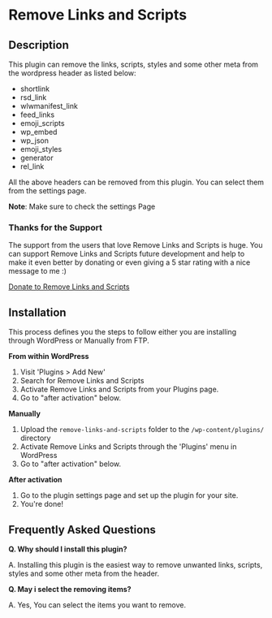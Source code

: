 # Remove Links and Scripts

## Description 

This plugin can remove the links, scripts, styles and some other meta from the wordpress header as listed below:

* shortlink
* rsd_link
* wlwmanifest_link
* feed_links
* emoji_scripts 
* wp_embed 
* wp_json
* emoji_styles 
* generator
* rel_link


All the above headers can be removed from this plugin. You can select them from the settings page. 

**Note**: Make sure to check the settings Page

### Thanks for the Support

The support from the users that love Remove Links and Scripts is huge. You can support Remove Links and Scripts future development and help to make it even better by donating or even giving a 5 star rating with a nice message to me :)

[Donate to Remove Links and Scripts](https://www.paypal.me/yasglobal)

## Installation

This process defines you the steps to follow either you are installing through WordPress or Manually from FTP.

**From within WordPress**

1. Visit 'Plugins > Add New'
2. Search for Remove Links and Scripts
3. Activate Remove Links and Scripts from your Plugins page.
4. Go to "after activation" below.

**Manually**

1. Upload the `remove-links-and-scripts` folder to the `/wp-content/plugins/` directory
2. Activate Remove Links and Scripts through the 'Plugins' menu in WordPress
3. Go to "after activation" below.

**After activation**

1. Go to the plugin settings page and set up the plugin for your site.
2. You're done!

## Frequently Asked Questions 

**Q. Why should I install this plugin?**

A. Installing this plugin is the easiest way to remove unwanted links, scripts, styles and some other meta from the header.

**Q. May i select the removing items?**

A. Yes, You can select the items you want to remove.

